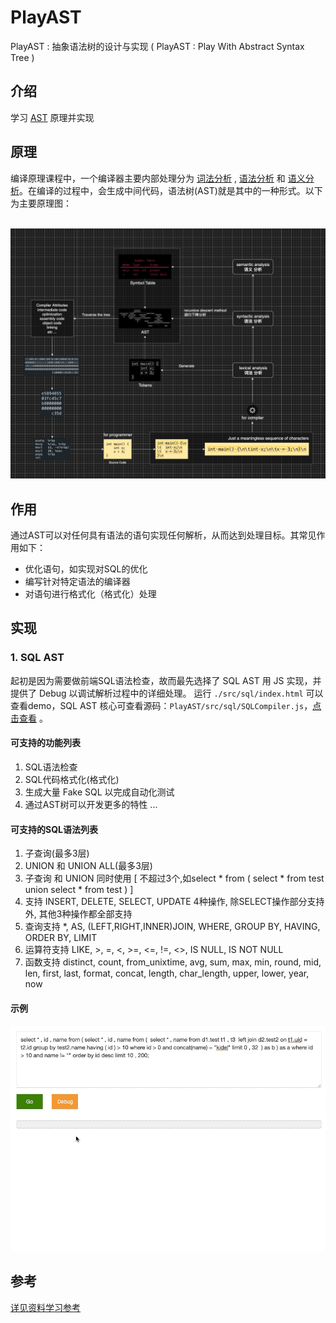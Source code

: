 # PlayAST
PlayAST : 抽象语法树的设计与实现 ( PlayAST : Play With Abstract Syntax Tree )

## 介绍
学习 [AST](https://zh.wikipedia.org/wiki/%E6%8A%BD%E8%B1%A1%E8%AA%9E%E6%B3%95%E6%A8%B9) 原理并实现

## 原理
编译原理课程中，一个编译器主要内部处理分为 [词法分析](https://zh.wikipedia.org/wiki/%E8%AF%8D%E6%B3%95%E5%88%86%E6%9E%90) , [语法分析](https://zh.wikipedia.org/zh-hans/%E8%AA%9E%E6%B3%95%E5%88%86%E6%9E%90%E5%99%A8) 和 [语义分析](https://en.wikipedia.org/wiki/Semantic_analysis)。在编译的过程中，会生成中间代码，语法树(AST)就是其中的一种形式。以下为主要原理图：
<br><br>

<img src="./extra/images/introduce.png" width="700px">

## 作用
通过AST可以对任何具有语法的语句实现任何解析，从而达到处理目标。其常见作用如下：
- 优化语句，如实现对SQL的优化
- 编写针对特定语法的编译器
- 对语句进行格式化（格式化）处理

## 实现

### 1. SQL AST

起初是因为需要做前端SQL语法检查，故而最先选择了 SQL AST 用 JS 实现，并提供了 Debug 以调试解析过程中的详细处理。
运行 ```./src/sql/index.html``` 可以查看demo，SQL AST 核心可查看源码：```PlayAST/src/sql/SQLCompiler.js```，[点击查看](src/sql/SQLCompiler.js) 。

#### 可支持的功能列表
1. SQL语法检查
2. SQL代码格式化(格式化)
3. 生成大量 Fake SQL 以完成自动化测试
3. 通过AST树可以开发更多的特性 ...

#### 可支持的SQL语法列表
1. 子查询(最多3层)
2. UNION 和 UNION ALL(最多3层)
3. 子查询 和 UNION 同时使用 \[ 不超过3个,如select * from ( select * from test union select * from test ) ]
3. 支持 INSERT, DELETE, SELECT, UPDATE 4种操作, 除SELECT操作部分支持外, 其他3种操作都全部支持
4. 查询支持 *, AS, (LEFT,RIGHT,INNER)JOIN, WHERE, GROUP BY, HAVING, ORDER BY, LIMIT
5. 运算符支持 LIKE, >, =, <, >=, <=, !=, <>, IS NULL, IS NOT NULL
6. 函数支持 distinct, count, from_unixtime, avg, sum, max, min, round, mid, len, first, last, format, concat, length, char_length, upper, lower, year, now

#### 示例
<img src="./extra/images/demo-sql-js.gif" width="700px">

## 参考
[详见资料学习参考](./extra/docs/reference.md)




